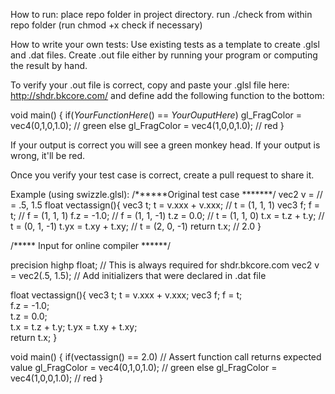 How to run:
place repo folder in project directory.
run ./check from within repo folder (run chmod +x check if necessary)

How to write your own tests:
Use existing tests as a template to create .glsl and .dat files.
Create .out file either by running your program or computing the result by hand.

To verify your .out file is correct, copy and paste your .glsl file here: http://shdr.bkcore.com/
and define add the following function to the bottom:

void main()
{
  if(_YourFunctionHere_() == _YourOuputHere_)
    gl_FragColor = vec4(0,1,0,1.0); // green
  else
    gl_FragColor = vec4(1,0,0,1.0);  // red
}

If your output is correct you will see a green monkey head. If your output is wrong, it'll be red.

Once you verify your test case is correct, create a pull request to share it.




Example (using swizzle.glsl):
/******Original test case *******/
vec2 v =  // = .5,  1.5
float vectassign(){
   vec3 t;
   t = v.xxx + v.xxx; // t = (1, 1, 1)
   vec3 f;
   f = t;  // f = (1, 1, 1)
   f.z = -1.0;   // f = (1, 1, -1)
   t.z = 0.0;    // t = (1, 1, 0)
   t.x = t.z + t.y;        // t = (0, 1, -1)
   t.yx = t.xy + t.xy;     // t = (2, 0, -1)
   return t.x; // 2.0
}

/***** Input for online compiler  ******/

precision highp float;   // This is always required for shdr.bkcore.com
vec2 v = vec2(.5, 1.5);  // Add initializers that were declared in .dat file


float vectassign(){
   vec3 t;
   t = v.xxx + v.xxx;
   vec3 f;
   f = t;  
   f.z = -1.0;  
   t.z = 0.0;  
   t.x = t.z + t.y;
   t.yx = t.xy + t.xy;   
   return t.x;
}

void main() {
  if(vectassign() == 2.0) // Assert function call returns expected value
    gl_FragColor = vec4(0,1,0,1.0); // green
  else
    gl_FragColor = vec4(1,0,0,1.0);  // red
}
